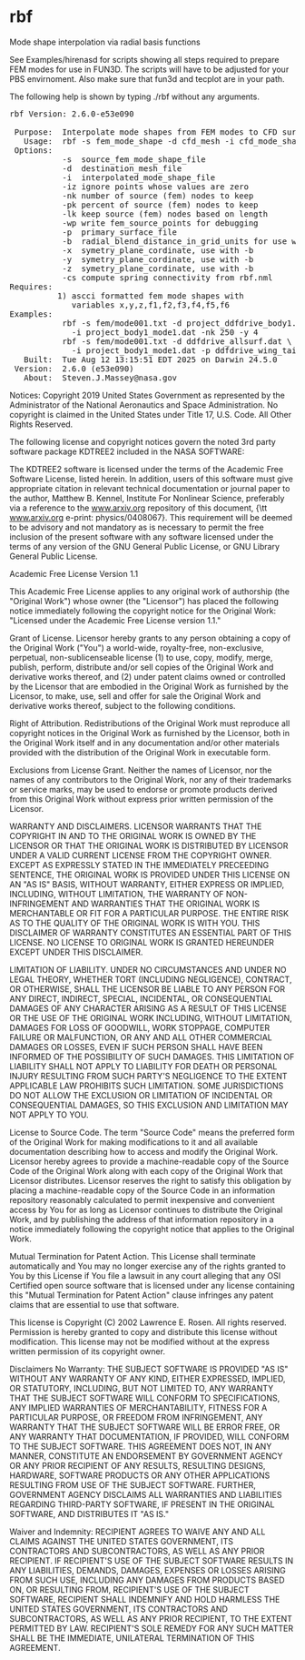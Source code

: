 # rbf
Mode shape interpolation via radial basis functions

See Examples/hirenasd for scripts showing all steps required to prepare FEM modes for use in FUN3D. The scripts will have to be adjusted for your PBS envirnoment. Also make sure that fun3d and tecplot are in your path. 

The following help is shown by typing ./rbf without any arguments.
<pre>
rbf Version: 2.6.0-e53e090

 Purpose:  Interpolate mode shapes from FEM modes to CFD surface.
   Usage:  rbf -s fem_mode_shape -d cfd_mesh -i cfd_mode_shape [options]
 Options:
           -s  source_fem_mode_shape_file
           -d  destination_mesh_file
           -i  interpolated_mode_shape_file
           -iz ignore points whose values are zero
           -nk number of source (fem) nodes to keep
           -pk percent of source (fem) nodes to keep
           -lk keep source (fem) nodes based on length
           -wp write fem_source_points for debugging
           -p  primary_surface_file
           -b  radial_blend_distance_in_grid_units for use with -p
           -x  symetry_plane_cordinate, use with -b
           -y  symetry_plane_cordinate, use with -b
           -z  symetry_plane_cordinate, use with -b
           -cs compute spring connectivity from rbf.nml
Requires:
          1) ascci formatted fem mode shapes with
             variables x,y,z,f1,f2,f3,f4,f5,f6
Examples:
           rbf -s fem/mode001.txt -d project_ddfdrive_body1.dat \
             -i project_body1_mode1.dat -nk 250 -y 4
           rbf -s fem/mode001.txt -d ddfdrive_allsurf.dat \
             -i project_body1_mode1.dat -p ddfdrive_wing_tail.dat -b 3 -pk 25
   Built:  Tue Aug 12 13:15:51 EDT 2025 on Darwin 24.5.0
 Version:  2.6.0 (e53e090)
   About:  Steven.J.Massey@nasa.gov
</pre>
Notices:
Copyright 2019 United States Government as represented by the Administrator of the National Aeronautics and Space Administration. No copyright is claimed in the United States under Title 17, U.S. Code. All Other Rights Reserved.
 
The following license and copyright notices govern the noted 3rd party software package KDTREE2  included in the NASA SOFTWARE:
 
The KDTREE2 software is licensed under the terms of the Academic Free Software License, listed herein.  In addition, users of this software must give appropriate citation in relevant technical documentation or journal paper to the author, Matthew B. Kennel, Institute For Nonlinear Science, preferably via a reference to the www.arxiv.org repository of this document, {\tt www.arxiv.org e-print: physics/0408067}.  This requirement will be deemed to be advisory and not mandatory as is necessary to permit the free inclusion of the present software with any software licensed under the terms of any version of the GNU General Public License, or GNU Library General Public License.
 
Academic Free License
Version 1.1
 
This Academic Free License applies to any original work of authorship (the "Original Work") whose owner (the "Licensor") has placed the following notice immediately following the copyright notice for the Original Work: "Licensed under the Academic Free License version 1.1."
 
Grant of License. Licensor hereby grants to any person obtaining a copy of the Original Work ("You") a world-wide, royalty-free, non-exclusive, perpetual, non-sublicenseable license (1) to use, copy, modify, merge, publish, perform, distribute and/or sell copies of the Original Work and derivative works thereof, and (2) under patent claims owned or controlled by the Licensor that are embodied in the Original Work as furnished by the Licensor, to make, use, sell and offer for sale the Original Work and derivative works thereof, subject to the following conditions.
 
Right of Attribution. Redistributions of the Original Work must reproduce all copyright notices in the Original Work as furnished by the Licensor, both in the Original Work itself and in any documentation and/or other materials provided with the distribution of the Original Work in executable form.
 
Exclusions from License Grant. Neither the names of Licensor, nor the names of any contributors to the Original Work, nor any of their trademarks or service marks, may be used to endorse or promote products derived from this Original Work without express prior written permission of the Licensor.
 
WARRANTY AND DISCLAIMERS. LICENSOR WARRANTS THAT THE COPYRIGHT IN AND TO THE ORIGINAL WORK IS OWNED BY THE LICENSOR OR THAT THE ORIGINAL WORK IS DISTRIBUTED BY LICENSOR UNDER A VALID CURRENT LICENSE FROM THE COPYRIGHT OWNER. EXCEPT AS EXPRESSLY STATED IN THE IMMEDIATELY
PRECEEDING SENTENCE, THE ORIGINAL WORK IS PROVIDED UNDER THIS LICENSE ON AN "AS IS" BASIS, WITHOUT WARRANTY, EITHER EXPRESS OR IMPLIED, INCLUDING, WITHOUT LIMITATION, THE WARRANTY OF NON-INFRINGEMENT AND WARRANTIES THAT THE ORIGINAL WORK IS MERCHANTABLE OR FIT FOR A
PARTICULAR PURPOSE. THE ENTIRE RISK AS TO THE QUALITY OF THE ORIGINAL WORK IS WITH YOU. THIS DISCLAIMER OF WARRANTY CONSTITUTES AN ESSENTIAL PART OF THIS LICENSE. NO LICENSE TO ORIGINAL WORK IS GRANTED HEREUNDER EXCEPT UNDER THIS DISCLAIMER.
 
LIMITATION OF LIABILITY. UNDER NO CIRCUMSTANCES AND UNDER NO LEGAL THEORY, WHETHER TORT (INCLUDING NEGLIGENCE), CONTRACT, OR OTHERWISE, SHALL THE LICENSOR BE LIABLE TO ANY PERSON FOR ANY DIRECT, INDIRECT, SPECIAL, INCIDENTAL, OR CONSEQUENTIAL DAMAGES OF ANY CHARACTER ARISING
AS A RESULT OF THIS LICENSE OR THE USE OF THE ORIGINAL WORK INCLUDING, WITHOUT LIMITATION, DAMAGES FOR LOSS OF GOODWILL, WORK STOPPAGE, COMPUTER FAILURE OR MALFUNCTION, OR ANY AND ALL OTHER COMMERCIAL DAMAGES OR LOSSES, EVEN IF SUCH PERSON SHALL HAVE BEEN INFORMED OF THE
POSSIBILITY OF SUCH DAMAGES. THIS LIMITATION OF LIABILITY SHALL NOT APPLY TO LIABILITY FOR DEATH OR PERSONAL INJURY RESULTING FROM SUCH PARTY'S NEGLIGENCE TO THE EXTENT APPLICABLE LAW PROHIBITS SUCH LIMITATION. SOME JURISDICTIONS DO NOT ALLOW THE EXCLUSION OR LIMITATION OF INCIDENTAL OR CONSEQUENTIAL DAMAGES, SO THIS EXCLUSION AND LIMITATION MAY NOT APPLY TO YOU.
 
License to Source Code. The term "Source Code" means the preferred form of the Original Work for making modifications to it and all available documentation describing how to access and modify the Original Work. Licensor hereby agrees to provide a machine-readable copy of the Source Code of the Original Work along with each copy of the Original Work that Licensor distributes. Licensor reserves the right to satisfy this obligation by placing a machine-readable copy of the Source Code in an information repository reasonably calculated to permit inexpensive and convenient access by You for as long as Licensor continues to distribute the Original Work, and by publishing the address of that information repository in a notice immediately following the copyright notice that applies to the Original Work.
 
Mutual Termination for Patent Action. This License shall terminate automatically and You may no longer exercise any of the rights granted to You by this License if You file a lawsuit in any court alleging that any OSI Certified open source software that is licensed under any license containing this "Mutual Termination for Patent Action" clause infringes any patent claims that are essential to use that software.
 
This license is Copyright (C) 2002 Lawrence E. Rosen. All rights reserved. Permission is hereby granted to copy and distribute this license without modification. This license may not be modified without at the express written permission of its copyright owner.
 
Disclaimers
No Warranty: THE SUBJECT SOFTWARE IS PROVIDED "AS IS" WITHOUT ANY WARRANTY OF ANY KIND, EITHER EXPRESSED, IMPLIED, OR STATUTORY, INCLUDING, BUT NOT LIMITED TO, ANY WARRANTY THAT THE SUBJECT SOFTWARE WILL CONFORM TO SPECIFICATIONS, ANY IMPLIED WARRANTIES OF MERCHANTABILITY, FITNESS FOR A PARTICULAR PURPOSE, OR FREEDOM FROM INFRINGEMENT, ANY WARRANTY THAT THE SUBJECT SOFTWARE WILL BE ERROR FREE, OR ANY WARRANTY THAT DOCUMENTATION, IF PROVIDED, WILL CONFORM TO THE SUBJECT SOFTWARE. THIS AGREEMENT DOES NOT, IN ANY MANNER, CONSTITUTE AN ENDORSEMENT BY GOVERNMENT AGENCY OR ANY PRIOR RECIPIENT OF ANY RESULTS, RESULTING DESIGNS, HARDWARE, SOFTWARE PRODUCTS OR ANY OTHER APPLICATIONS RESULTING FROM USE OF THE SUBJECT SOFTWARE.  FURTHER, GOVERNMENT AGENCY DISCLAIMS ALL WARRANTIES AND LIABILITIES REGARDING THIRD-PARTY SOFTWARE, IF PRESENT IN THE ORIGINAL SOFTWARE, AND DISTRIBUTES IT "AS IS." 
 
Waiver and Indemnity:  RECIPIENT AGREES TO WAIVE ANY AND ALL CLAIMS AGAINST THE UNITED STATES GOVERNMENT, ITS CONTRACTORS AND SUBCONTRACTORS, AS WELL AS ANY PRIOR RECIPIENT.  IF RECIPIENT'S USE OF THE SUBJECT SOFTWARE RESULTS IN ANY LIABILITIES, DEMANDS, DAMAGES, EXPENSES OR LOSSES ARISING FROM SUCH USE, INCLUDING ANY DAMAGES FROM PRODUCTS BASED ON, OR RESULTING FROM, RECIPIENT'S USE OF THE SUBJECT SOFTWARE, RECIPIENT SHALL INDEMNIFY AND HOLD HARMLESS THE UNITED STATES GOVERNMENT, ITS CONTRACTORS AND SUBCONTRACTORS, AS WELL AS ANY PRIOR RECIPIENT, TO THE EXTENT PERMITTED BY LAW.  RECIPIENT'S SOLE REMEDY FOR ANY SUCH MATTER SHALL BE THE IMMEDIATE, UNILATERAL TERMINATION OF THIS AGREEMENT.
